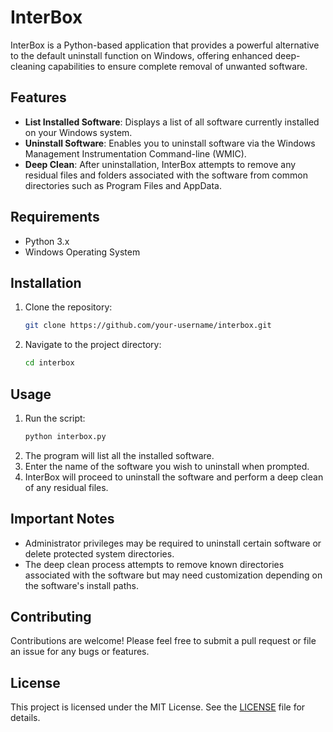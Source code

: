 # InterBox

InterBox is a Python-based application that provides a powerful alternative to the default uninstall function on Windows, offering enhanced deep-cleaning capabilities to ensure complete removal of unwanted software.

## Features

- **List Installed Software**: Displays a list of all software currently installed on your Windows system.
- **Uninstall Software**: Enables you to uninstall software via the Windows Management Instrumentation Command-line (WMIC).
- **Deep Clean**: After uninstallation, InterBox attempts to remove any residual files and folders associated with the software from common directories such as Program Files and AppData.

## Requirements

- Python 3.x
- Windows Operating System

## Installation

1. Clone the repository:
   ```bash
   git clone https://github.com/your-username/interbox.git
   ```
2. Navigate to the project directory:
   ```bash
   cd interbox
   ```

## Usage

1. Run the script:
   ```bash
   python interbox.py
   ```
2. The program will list all the installed software.
3. Enter the name of the software you wish to uninstall when prompted.
4. InterBox will proceed to uninstall the software and perform a deep clean of any residual files.

## Important Notes

- Administrator privileges may be required to uninstall certain software or delete protected system directories.
- The deep clean process attempts to remove known directories associated with the software but may need customization depending on the software's install paths.

## Contributing

Contributions are welcome! Please feel free to submit a pull request or file an issue for any bugs or features.

## License

This project is licensed under the MIT License. See the [LICENSE](LICENSE) file for details.